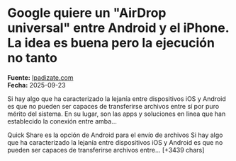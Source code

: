 # Google quiere un "AirDrop universal" entre Android y el iPhone. La idea es buena pero la ejecución no tanto

**Fuente:** [Ipadizate.com](https://ipadizate.com/google/google-quiere-un-airdrop-universal-entre-android-y-el-iphone-la-idea-es-buena-pero-la-ejecucion-no-tanto)  
**Fecha:** 2025-09-23

Si hay algo que ha caracterizado la lejanía entre dispositivos iOS y Android es que no pueden ser capaces de transferirse archivos entre sí por puro mérito del sistema. En su lugar, son las apps y soluciones en línea que han establecido la conexión entre amba…

Quick Share es la opción de Android para el envío de archivos
Si hay algo que ha caracterizado la lejanía entre dispositivos iOS y Android es que no pueden ser capaces de transferirse archivos entre… [+3439 chars]
